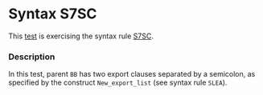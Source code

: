 # Syntax S7SC

This [test](.) is exercising the syntax rule [S7SC](../Readme.md).

### Description

In this test, parent `BB` has two export clauses separated by a semicolon, as specified by the construct `New_export_list` (see syntax rule `SLEA`).
